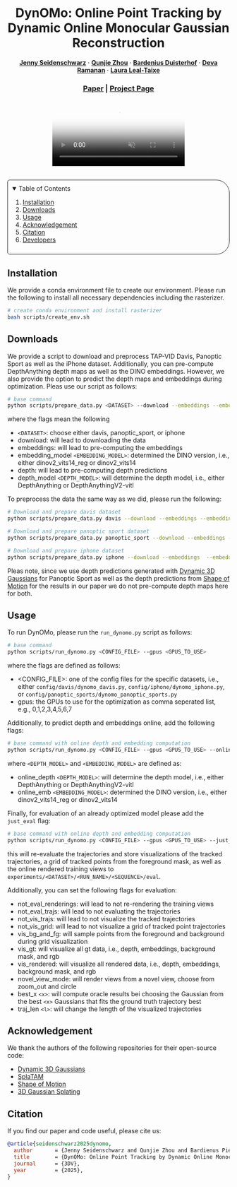<!-- PROJECT LOGO -->

<p align="center">

  <h1 align="center">DynOMo: Online Point Tracking by Dynamic Online Monocular Gaussian Reconstruction</h1>
  <p align="center">
    <a href="https://jennyseidenschwarz.github.io/"><strong>Jenny Seidenschwarz</strong></a>
    ·
    <a href="https://research.nvidia.com/labs/dvl/author/qunjie-zhou/"><strong>Qunjie Zhou</strong></a>
    ·
    <a href="https://www.bart-ai.com/"><strong>Bardenius Duisterhof</strong></a>
    ·
    <a href="https://www.cs.cmu.edu/~deva/"><strong>Deva Ramanan</strong></a>
    ·
    <a href="https://research.nvidia.com/labs/dvl/author/laura-leal-taixe/"><strong>Laura Leal-Taixe</strong></a>
  </p>
  <h3 align="center"><a href="https://arxiv.org/abs/2409.02104">Paper</a> | <a href="https://github.com/JennySeidenschwarz/DynOMo.github.io">Project Page</a></h3>
  <div align="center"></div>
</p>

<p align="center">
  <video class="lazy" autoplay controls muted loop playsinline poster="assets/front.png">
    <source data-src="assets/combo_tracks.mp4" type="video/mp4"></video>
</p>



<br>

<!-- TABLE OF CONTENTS -->
<details open="open" style='padding: 10px; border-radius:5px 30px 30px 5px; border-style: solid; border-width: 1px;'>
  <summary>Table of Contents</summary>
  <ol>
    <li>
      <a href="#installation">Installation</a>
    </li>
    <li>
      <a href="#downloads">Downloads</a>
    </li>
    <li>
      <a href="#usage">Usage</a>
    </li>
    <li>
      <a href="#acknowledgement">Acknowledgement</a>
    </li>
    <li>
      <a href="#citation">Citation</a>
    </li>
    <li>
      <a href="#developers">Developers</a>
    </li>
  </ol>
</details>

## Installation

We provide a conda environment file to create our environment. Please run the following to install all necessary dependencies including the rasterizer.

```bash
# create conda environment and install rasterizer
bash scripts/create_env.sh
```

## Downloads
We provide a script to download and preprocess TAP-VID Davis, Panoptic Sport as well as the iPhone dataset. Additionally, you can pre-compute DepthAnything depth maps as well as the DINO embeddings. However, we also provide the option to predict the depth maps and embeddings during optimization. Pleas use our script as follows:

```bash
# base command
python scripts/prepare_data.py <DATASET> --download --embeddings --embedding_model <EMBEDDING_MODEL> --depth --depth_model <DEPTH_MODEL>
```
where the flags mean the following
- ```<DATASET>```: choose either davis, panoptic_sport, or iphone
- download: will lead to downloading the data
- embeddings: will lead to pre-computing the embeddings
- embedding_model ```<EMBEDDING_MODEL>```: determined the DINO version, i.e., either dinov2_vits14_reg or dinov2_vits14
- depth: will lead to pre-computing depth predictions
- depth_model ```<DEPTH_MODEL>```: will determine the depth model, i.e., either DepthAnything or DepthAnythingV2-vitl

To preprocess the data the same way as we did, please run the following:

```bash
# Download and prepare davis dataset
python scripts/prepare_data.py davis --download --embeddings --embedding_model dinov2_vits14_reg --depth --depth_model DepthAnything

# Download and prepare panoptic sport dataset
python scripts/prepare_data.py panoptic_sport --download --embeddings --embedding_model dinov2_vits14_reg

# Download and prepare iphone dataset
python scripts/prepare_data.py iphone --download --embeddings  --embedding_model dinov2_vits14_reg
```

Pleas note, since we use depth predictions generated with [Dynamic 3D Gaussians](https://github.com/JonathonLuiten/Dynamic3DGaussians) for Panoptic Sport as well as the depth predictions from [Shape of Motion](https://github.com/vye16/shape-of-motion) for the results in our paper we do not pre-compute depth maps here for both.

## Usage
To run DynOMo, please run the ```run_dynomo.py``` script as follows:

```bash
# base command
python scripts/run_dynomo.py <CONFIG_FILE> --gpus <GPUS_TO_USE> 
``` 
where the flags are defined as follows:
- \<CONFIG_FILE>: one of the config files for the specific datasets, i.e., either ```config/davis/dynomo_davis.py```, ```config/iphone/dynomo_iphone.py```, or ```config/panoptic_sports/dynomo_panoptic_sports.py```
- gpus: the GPUs to use for the optimization as comma seperated list, e.g., 0,1,2,3,4,5,6,7

Additionally, to predict depth and embeddings online, add the following flags:
```bash
# base command with online depth and embedding computation
python scripts/run_dynomo.py <CONFIG_FILE> --gpus <GPUS_TO_USE> --online_depth <DEPTH_MODEL> --online_emb <EMBEDDING_MODEL>
``` 
where ```<DEPTH_MODEL>``` and  ```<EMBEDDING_MODEL>``` are defined as:
- online_depth ```<DEPTH_MODEL>```: will determine the depth model, i.e., either DepthAnything or DepthAnythingV2-vitl
- online_emb ```<EMBEDDING_MODEL>```: determined the DINO version, i.e., either dinov2_vits14_reg or dinov2_vits14

Finally, for evaluation of an already optimized model please add the ```just_eval``` flag:
```bash
# base command with online depth and embedding computation
python scripts/run_dynomo.py <CONFIG_FILE> --gpus <GPUS_TO_USE> --just_eval
``` 
this will re-evaluate the trajectories and store visualizations of the tracked trajectories, a grid of tracked points from the foreground mask, as well as the online rendered training views to ```experiments/<DATASET>/<RUN_NAME>/<SEQUENCE>/eval```.

Additionally, you can set the following flags for evaluation:
- not_eval_renderings: will lead to not re-rendering the training views
- not_eval_trajs: will lead to not evaluating the trajectories
- not_vis_trajs: will lead to not visualize the tracked trajectories
- not_vis_grid: will lead to not visualize a grid of tracked point trajectories
- vis_bg_and_fg: will sample points from the foreground and background during grid visualization
- vis_gt: will visualize all gt data, i.e., depth, embeddings, background mask, and rgb
- vis_rendered: will visualize all rendered data, i.e., depth, embeddings, background mask, and rgb
- novel_view_mode: will render views from a novel view, choose from zoom_out and circle
- best_x ```<x>```: will compute oracle results bei choosing the Gaussian from the best ```<x>``` Gaussians that fits the ground truth trajectory best
- traj_len ```<l>```: will change the length of the visualized trajectories


## Acknowledgement

We thank the authors of the following repositories for their open-source code:

  - [Dynamic 3D Gaussians](https://github.com/JonathonLuiten/Dynamic3DGaussians)
  - [SplaTAM](https://github.com/spla-tam/SplaTAM)
  - [Shape of Motion](https://github.com/vye16/shape-of-motion/)
   - [3D Gaussian Splating](https://github.com/graphdeco-inria/gaussian-splatting)


## Citation

If you find our paper and code useful, please cite us:

```bib
@article{seidenschwarz2025dynomo,
  author       = {Jenny Seidenschwarz and Qunjie Zhou and Bardienus Pieter Duisterhof and Deva Ramanan and Laura Leal{-}Taix{\'{e}}},
  title        = {DynOMo: Online Point Tracking by Dynamic Online Monocular Gaussian Reconstruction},
  journal      = {3DV},
  year         = {2025},
}
```


